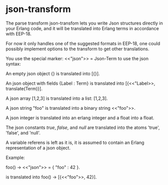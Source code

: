json-transform
==============

The parse transform json-transfom lets you write Json structures directly in your Erlang code, and it will be translated into Erlang terms in accordance with EEP-18.

For now it only handles one of the suggested formats in EEP-18, one could possibly implement options to the transform to get other translations.

You use the special marker: <<"json">> = Json-Term to use the json syntax:

An empty json object {} is translated into [{}].

An json object with fields {Label : Term} is translated into [{<<"Label>>, translate(Term)}].

A json array [1,2,3] is translated into a list: [1,2,3].

A json string "foo" is translated into a binary string <<"foo">>.

A json integer is translated into an erlang integer and a float into a float.

The json constants _true_, _false_, and _null_ are translated into the atoms 'true', 'false', and 'null'.

A variable referens is left as it is, it is assumed to contain an Erlang representation of a json object.

Example:
  
  foo() ->
    <<"json">> = { "foo" : 42 }.

is translated into 
  foo() ->
    [{<<"foo">>, 42}].

 
